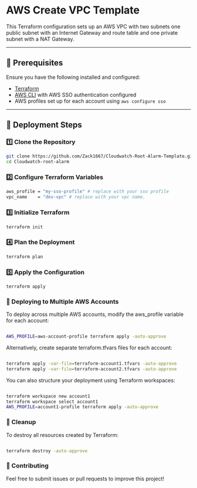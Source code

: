 # AWS Create VPC Template

This Terraform configuration sets up an AWS VPC with two subnets one public subnet with an Internet Gateway and route table and one private subnet with a NAT Gateway. 

---

## 📌 Prerequisites

Ensure you have the following installed and configured:

- [Terraform](https://developer.hashicorp.com/terraform/tutorials/aws-get-started/install-cli)
- [AWS CLI](https://aws.amazon.com/cli/) with AWS SSO authentication configured
- AWS profiles set up for each account using `aws configure sso`

---

## 🚀 Deployment Steps

### 1️⃣ Clone the Repository

```sh
git clone https://github.com/Zack1667/Cloudwatch-Root-Alarm-Template.git
cd Cloudwatch-root-alarm
```

### 2️⃣ Configure Terraform Variables 

```sh
aws_profile = "my-sso-profile" # replace with your sso profile
vpc_name    = "dev-vpc" # replace with your vpc name. 
```

### 3️⃣ Initialize Terraform 

```sh
terraform init
```

### 4️⃣ Plan the Deployment 

```sh
terraform plan
```

### 5️⃣ Apply the Configuration

```sh
terraform apply
```

### 📡 Deploying to Multiple AWS Accounts


To deploy across multiple AWS accounts, modify the aws_profile variable for each account:

```sh

AWS_PROFILE=aws-account-profile terraform apply -auto-approve

```

Alternatively, create separate terraform.tfvars files for each account:

```sh

terraform apply -var-file=terraform-account1.tfvars -auto-approve
terraform apply -var-file=terraform-account2.tfvars -auto-approve
```

You can also structure your deployment using Terraform workspaces:

```sh

terraform workspace new account1
terraform workspace select account1
AWS_PROFILE=account1-profile terraform apply -auto-approve

```

### 🛑 Cleanup 

To destroy all resources created by Terraform:

```sh

terraform destroy -auto-approve

```

### 🤝 Contributing

Feel free to submit issues or pull requests to improve this project!

